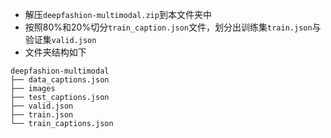 - 解压`deepfashion-multimodal.zip`到本文件夹中
- 按照80%和20%切分`train_caption.json`文件，划分出训练集`train.json`与验证集`valid.json`
- 文件夹结构如下
```
deepfashion-multimodal
├── data_captions.json
├── images
├── test_captions.json
├── valid.json
├── train.json
└── train_captions.json
```
